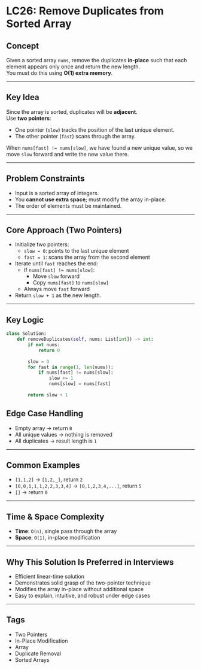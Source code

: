 # LC26: Remove Duplicates from Sorted Array

## Concept  
Given a sorted array `nums`, remove the duplicates **in-place** such that each element appears only once and return the new length.  
You must do this using **O(1) extra memory**.

---

## Key Idea  
Since the array is sorted, duplicates will be **adjacent**.  
Use **two pointers**:  
- One pointer (`slow`) tracks the position of the last unique element.  
- The other pointer (`fast`) scans through the array.

When `nums[fast] != nums[slow]`, we have found a new unique value, so we move `slow` forward and write the new value there.

---

## Problem Constraints  
- Input is a sorted array of integers.  
- You **cannot use extra space**; must modify the array in-place.  
- The order of elements must be maintained.  

---

## Core Approach (Two Pointers)
- Initialize two pointers:  
  - `slow = 0`: points to the last unique element  
  - `fast = 1`: scans the array from the second element  
- Iterate until `fast` reaches the end:
  - If `nums[fast] != nums[slow]`:  
    - Move `slow` forward  
    - Copy `nums[fast]` to `nums[slow]`  
  - Always move `fast` forward
- Return `slow + 1` as the new length.

---

## Key Logic

```python
class Solution:
    def removeDuplicates(self, nums: List[int]) -> int:
        if not nums:
            return 0
        
        slow = 0
        for fast in range(1, len(nums)):
            if nums[fast] != nums[slow]:
                slow += 1
                nums[slow] = nums[fast]
        
        return slow + 1
```

## Edge Case Handling
- Empty array → return `0`  
- All unique values → nothing is removed  
- All duplicates → result length is `1`  

---

## Common Examples
- `[1,1,2]` → `[1,2,_]`, return `2`  
- `[0,0,1,1,1,2,2,3,3,4]` → `[0,1,2,3,4,...]`, return `5`  
- `[]` → return `0`  

---

## Time & Space Complexity
- **Time**: `O(n)`, single pass through the array  
- **Space**: `O(1)`, in-place modification  

---

## Why This Solution Is Preferred in Interviews
- Efficient linear-time solution  
- Demonstrates solid grasp of the two-pointer technique  
- Modifies the array in-place without additional space  
- Easy to explain, intuitive, and robust under edge cases  

---

## Tags
- Two Pointers  
- In-Place Modification  
- Array  
- Duplicate Removal  
- Sorted Arrays  

